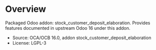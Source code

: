 # Overview

Packaged Odoo addon: stock_customer_deposit_elaboration. Provides features documented in upstream Odoo 16 under this addon.

- Source: OCA/OCB 16.0, addon stock_customer_deposit_elaboration
- License: LGPL-3
